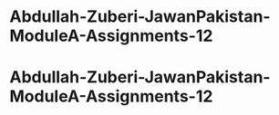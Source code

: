 # Abdullah-Zuberi-JawanPakistan-ModuleA-Assignments-12
# Abdullah-Zuberi-JawanPakistan-ModuleA-Assignments-12
